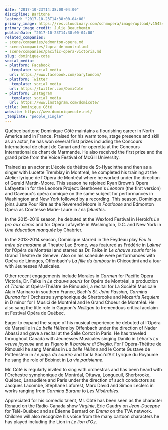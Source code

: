 ```yaml
---
date: "2017-10-23T14:38:00-04:00"
discipline: Baritone
lastmod: "2017-10-23T14:38:00-04:00"
primary_image: https://res.cloudinary.com/schmopera/image/upload/v1545409169/media/webhook-uploads/1508783774291/COTE_PHOTO1_HIRES_2016.jpg.jpg
primary_image_credit: Julie Beauchemin
publishDate: "2017-10-23T14:38:00-04:00"
related_companies:
- scene/companies/edmonton-opera.md
- scene/companies/lopra-de-montral.md
- scene/companies/pacific-opera-victoria.md
slug: dominique-cote
social_media:
- platform: Facebook
  _template: social_media
  url: https://www.facebook.com/barytondom/
- platform: Twitter
  _template: social_media
  url: https://twitter.com/DomiCote
- platform: Instagram
  _template: social_media
  url: https://www.instagram.com/domicote/
title: Dominique Côté
website: https://www.dominiquecote.net/
_template: "people_single"
---
```


Québec baritone Dominique Côté maintains a flourishing career in North America and in France. Praised for his warm tone, stage presence and skill as an actor, he has won several first prizes including the Concours International de chant de Canari and for operetta at the Concours International de chant de Marmande. He also received the first prize and the grand prize from the Voice Festival of McGill University.

Trained as an actor at L'école de théâtre de St-Hyacinthe and then as a singer with Lucette Tremblay in Montreal, he completed his training at the Atelier lyrique de l'Opéra de Montréal where he worked under the direction of Gerald Martin-Moore. This season he rejoined Ryan Brown’s Opera Lafayette in for the Leonore Project: Beethoven's *Leonore* (the first version) and Gaveaux's opéra comique on the same subject for performances in Washington and New York followed by a recording. This season, Dominique joins Juste Pour Rire as the Reverend Moore in *Footloose* and Edmonton Opera as Comtesse Marie-Laure in *Les feluettes*.

In the 2015-2016 season, he debuted at the Wexford Festival in Herold’s *Le pre aux clercs* and for Opera Lafayette in Washington, D.C. and New York in *Une éducation manquée* by Chabrier.

In the 2013-2014 season, Dominique starred in the Feydeau play *Feu la mère de madame* at Theatre Lac Brome, was featured as Frédéric in *Lakmé* for l’Opéra de Montréal and starred as Dr. Falke in *Le chauve souris* for le Grand Théâtre de Genève. Also on his schedule were performances with Opéra de Limoges, Offenbach's *La fille du tambour* in Chicoutimi and a tour with Jeunesses Musicales.

Other recent engagements include Morales in *Carmen* for Pacific Opera Victoria, Dr. Falke in *Le chauve souris* for Opéra de Montréal, a production of *Titanic* at Opéra-Théâtre de Rimouski, a recital for La Société Musicale Alain Marinaro in southern France, Bach's *St. John Passion*, *Carmina Burana* for l'Orchestre symphonique de Sherbrooke and Mozart's *Requiem* in D minor for I Musici de Montréal and le Grand Choeur de Montréal. He also sang the title role in Gagnon's *Nelligan* to tremendous critical acclaim at Festival Opéra de Québec.

Eager to expand the scope of his musical experience he debuted at l'Opéra de Marseille in *La belle Hélène* by Offenbach under the direction of Nader Abassi and gave a recital at the Salle Cortot in Paris. He has traveled throughout Canada with Jeunesses Musicales singing Danilo in Léhar's *La veuve joyeuse* and as Figaro in *Il barbiere di Siviglia*. For l'Opéra-Théâtre de Rimouski he sang Ménélas in *La belle Hélène* and le Conte Gustave de Pottenstein in *Le pays du sourire* and for la Soci'd'Art Lyrique du Royaume he sang the role of Bobinet in *La vie parisienne*.

Mr. Côté is regularly invited to sing with orchestras and has been heard with l'Orchestre symphonique de Montréal, Ottawa, Longueuil, Sherbrooke, Québec, Lanaudière and Paris under the direction of such conductors as Jacques Lacombe, Stéphane Laforest, Marc David and Simon Leclerc in works ranging from *Carmina Burana* to *Les Misérables*.

Appreciated for his comedic talent, Mr. Côté has been seen as the character Renaud on the Radio-Canada show *Virginie*, Eric Gaudry on *Jean-Duceppe* for Télé-Québec and as Étienne Bernard on *Emma* on the TVA network. Children will also recognize his voice from the many cartoon characters he has played including the Lion in *Le lion d'Oz*. 
